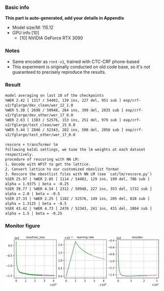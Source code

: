 ### Basic info

**This part is auto-generated, add your details in Appendix**

* Model size/M: 115.12
* GPU info \[10\]
  * \[10\] NVIDIA GeForce RTX 3090

### Notes

- Same encoder as `rnnt-v1`, trained with CTC-CRF phone-based
- This experiment is originally conducted on old code base, so it's not guaranteed to precisely reproduce the results.

### Result
```
model averaging on last 10 of the checkpoints
%WER 2.42 [ 1317 / 54402, 139 ins, 227 del, 951 sub ] exp/crf-v2/fglarge/dev_clean/wer_12_1.0
%WER 5.30 [ 2698 / 50948, 264 ins, 399 del, 2035 sub ] exp/crf-v2/fglarge/dev_other/wer_17_0.0
%WER 2.63 [ 1383 / 52576, 153 ins, 251 del, 979 sub ] exp/crf-v2/fglarge/test_clean/wer_15_0.0
%WER 5.44 [ 2846 / 52343, 282 ins, 508 del, 2056 sub ] exp/crf-v2/fglarge/test_other/wer_17_0.0

rescore + transformer lm
following kaldi settings, we tune the lm weights at each dataset respectively.
procedure of rescoring with NN LM:
1. Decode with WFST to get the lattice.
2. Convert lattice to our customized nbeslist format
3. Rescore the nbestlist files with NN LM (see `cat/lm/rescore.py`)
%SER 25.97 | %WER 2.05 [ 1114 / 54402, 129 ins, 199 del, 786 sub ]    alpha = 1.9375 | beta = -0.25
%SER 39.77 | %WER 4.54 [ 2312 / 50948, 227 ins, 353 del, 1732 sub ]   alpha = 2.0 | beta = -0.5
%SER 27.33 | %WER 2.25 [ 1182 / 52576, 149 ins, 205 del, 828 sub ]    alpha = 1.3125 | beta = -0.5
%SER 43.42 | %WER 4.73 [ 2476 / 52343, 241 ins, 431 del, 1804 sub ]   alpha = 1.5 | beta = -0.25
```

### Monitor figure
![monitor](./monitor.jpg)
